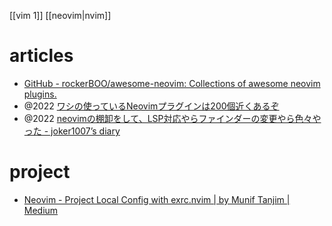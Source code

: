 [[vim 1]]
	[[neovim|nvim]]

# articles
- [GitHub - rockerBOO/awesome-neovim: Collections of awesome neovim plugins.](https://github.com/rockerBOO/awesome-neovim)
- @2022 [ワシの使っているNeovimプラグインは200個近くあるぞ](https://zenn.dev/yutakatay/articles/neovim-plugins-2022)
- @2022 [neovimの棚卸をして、LSP対応やらファインダーの変更やら色々やった - joker1007’s diary](https://joker1007.hatenablog.com/entry/2022/09/03/172957)

# project
- [Neovim - Project Local Config with exrc.nvim | by Munif Tanjim | Medium](https://muniftanjim.medium.com/neovim-project-local-config-with-exrc-nvim-42ebcb859809)
